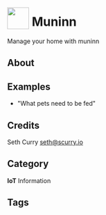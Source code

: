 # <img src="https://raw.githack.com/FortAwesome/Font-Awesome/master/svgs/solid/crow.svg" card_color="#6C7A89" width="50" height="50" style="vertical-align:bottom"/> Muninn
Manage your home with muninn

## About


## Examples
* "What pets need to be fed"

## Credits
Seth Curry <seth@scurry.io>

## Category
**IoT**
Information

## Tags

